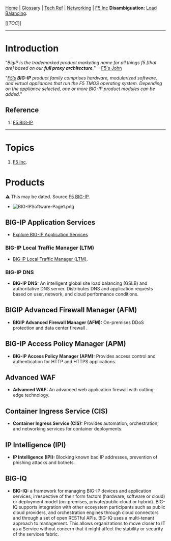 [Home](/Slalom-LLC/Slalom-Consulting) | [Glossary](/Glossary) | [Tech Ref](/Tech-Ref) | [Networking](/Tech-Ref/Networking) | [F5 Inc](/Tech-Ref/F5-Inc)
**Disambiguation:** [Load Balancing](/Tech-Ref/Software-Development/Load-Balancing).

[[_TOC_]]

---
# Introduction
"_BigIP is the trademarked product marketing name for all things f5 \[that are\] based on our **full proxy architecture**._" --[F5's John](https://packetpushers.net/what-the-heck-is-f5-networks-tmos/#comment-3324) 

"_[F5’s](/Tech-Ref/F5-Inc) ***BIG-IP*** product family comprises hardware, modularized software, and virtual appliances that run the F5 TMOS operating system. Depending on the appliance selected, one or more BIG-IP product modules can be added._"

## Reference
1. [F5 BIG-IP](https://en.wikipedia.org/wiki/F5,_Inc.#BIG-IP)

---
# Topics
1. [F5 Inc](/Tech-Ref/F5-Inc).

# Products
:warning: This may be dated. Source [F5 BIG-IP](https://en.wikipedia.org/wiki/F5,_Inc.#BIG-IP).

- ![BIG-IPSoftware-Page1.png](/.attachments/BIG-IPSoftware-Page1-0095301f-07b8-4191-8815-52a52c0d2422.png)

## BIG-IP Application Services
- [Explore BIG-IP Application Services](https://www.f5.com/products/big-ip-services)

### BIG-IP Local Traffic Manager (LTM)
- [BIG IP Local Traffic Manager (LTM)](/Tech-Ref/F5-Inc/BIG%2DIP-\(F5\)/LTM-\(BIG%2DIP-Local-Traffic-Manager\)).

### BIG-IP DNS
- **BIG-IP DNS:** An intelligent global site load balancing (GSLB) and authoritative DNS server. Distributes DNS and application requests based on user, network, and cloud performance conditions.

## BIGIP Advanced Firewall Manager (AFM)
- **BIGIP Advanced Firewall Manager (AFM):** On-premises DDoS protection and data center firewall .

## BIG-IP Access Policy Manager (APM)
- **BIG-IP Access Policy Manager (APM):** Provides access control and authentication for HTTP and HTTPS applications.

## Advanced WAF
- **Advanced WAF:** An advanced web application firewall with cutting-edge technology.

## Container Ingress Service (CIS)
- **Container Ingress Service (CIS):** Provides automation, orchestration, and networking services for container deployments.

## IP Intelligence (IPI)
- **IP Intelligence (IPI):** Blocking known bad IP addresses, prevention of phishing attacks and botnets.

## BIG-IQ
- **BIG-IQ:** a framework for managing BIG-IP devices and application services, irrespective of their form factors (hardware, software or cloud) or deployment model (on-premises, private/public cloud or hybrid). BIG-IQ supports integration with other ecosystem participants such as public cloud providers, and orchestration engines through cloud connectors and through a set of open RESTful APIs. BIG-IQ uses a multi-tenant approach to management. This allows organizations to move closer to IT as a Service without concern that it might affect the stability or security of the services fabric.
